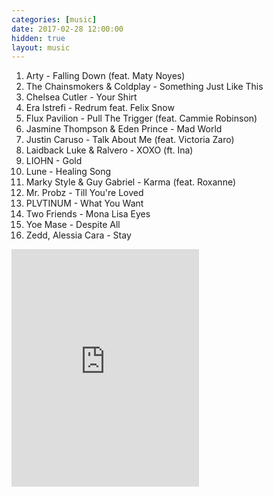 ```yaml
---
categories: [music]
date: 2017-02-28 12:00:00
hidden: true
layout: music
---
```


1. Arty - Falling Down (feat. Maty Noyes)
2. The Chainsmokers & Coldplay - Something Just Like This
3. Chelsea Cutler - Your Shirt
4. Era Istrefi - Redrum feat. Felix Snow
5. Flux Pavilion - Pull The Trigger (feat. Cammie Robinson)
6. Jasmine Thompson & Eden Prince - Mad World
7. Justin Caruso - Talk About Me (feat. Victoria Zaro)
8. Laidback Luke & Ralvero - XOXO (ft. Ina)
9. LIOHN - Gold
10. Lune - Healing Song
11. Marky Style & Guy Gabriel - Karma (feat. Roxanne)
12. Mr. Probz - Till You're Loved
13. PLVTINUM - What You Want
14. Two Friends - Mona Lisa Eyes
15. Yoe Mase - Despite All
16. Zedd, Alessia Cara - Stay

<div class="center">
  <iframe src="https://embed.spotify.com/?uri=spotify%3Aalbum%3A260Nc2TH9BSYf1qpwXGxf0&theme=white" width="300" height="380" frameborder="0" allowtransparency="true"></iframe>
</div>